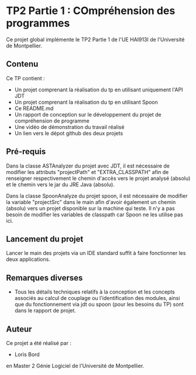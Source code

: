 # TP2 Partie 1 : COmpréhension des programmes

Ce projet global implémente le TP2 Partie 1 de l'UE HAI913I de l'Université de Montpellier. 

## Contenu

Ce TP contient : 
- Un projet comprenant la réalisation du tp en utilisant uniquement l'API JDT
- Un projet comprenant la réalisation du tp en utilisant Spoon
- Ce README.md
- Un rapport de conception sur le développement du projet de compréhension de programme
- Une vidéo de démonstration du travail réalisé
- Un lien vers le dépot github des deux projets

## Pré-requis

Dans la classe ASTAnalyzer du projet avec JDT, il est nécessaire de modifier les attributs "projectPath" et "EXTRA_CLASSPATH" afin de renseigner respectivement le chemin d'accès vers le projet analysé (absolu) et le chemin vers le jar du JRE Java (absolu).

Dans la classe SpoonAnalyze du projet spoon, il est nécessaire de modifier la variable "projectSrc" dans le main afin d'avoir également un chemin (absolu) vers un projet disponible sur la machine qui teste. Il n'y a pas besoin de modifier les variables de classpath car Spoon ne les utilise pas ici.

## Lancement du projet

Lancer le main des projets via un IDE standard suffit à faire fonctionner les deux applications.

## Remarques diverses

- Tous les détails techniques relatifs à la conception et les concepts associés au calcul de couplage ou l'identification des modules, ainsi que du fonctionnement via jdt ou spoon (pour les besoins du TP) sont dans le rapport de projet.

## Auteur

Ce projet a été réalisé par : 

- Loris Bord

en Master 2 Génie Logiciel de l'Université de Montpellier.
